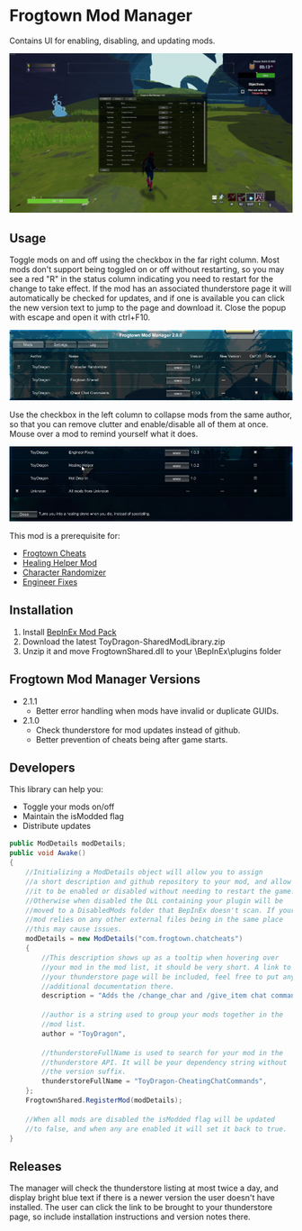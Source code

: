 # Frogtown Mod Manager
Contains UI for enabling, disabling, and updating mods.

![In game popup](https://github.com/ToyDragon/ROR2ModShared/blob/master/Images/ingame.png?raw=true)

## Usage
Toggle mods on and off using the checkbox in the far right column. Most mods don't support being toggled on or off without restarting, so you may see a red "R" in the status column indicating you need to restart for the change to take effect. If the mod has an associated thunderstore page it will automatically be checked for updates, and if one is available you can click the new version text to jump to the page and download it. Close the popup with escape and open it with ctrl+F10.

![Close up](https://github.com/ToyDragon/ROR2ModShared/blob/master/Images/closeup.png?raw=true)

 Use the checkbox in the left column to collapse mods from the same author, so that you can remove clutter and enable/disable all of them at once. Mouse over a mod to remind yourself what it does.

![description](https://github.com/ToyDragon/ROR2ModShared/blob/master/Images/tooltip.png?raw=true)

This mod is a prerequisite for:
- [Frogtown Cheats](https://thunderstore.io/package/ToyDragon/CheatingChatCommands/)
- [Healing Helper Mod](https://thunderstore.io/package/ToyDragon/HealingHelpers/)
- [Character Randomizer](https://thunderstore.io/package/ToyDragon/CharacterRandomizer/)
- [Engineer Fixes](https://thunderstore.io/package/ToyDragon/EngineerLunarCoinsFix/)

## Installation
1. Install [BepInEx Mod Pack](https://thunderstore.io/package/bbepis/BepInExPack/)
2. Download the latest ToyDragon-SharedModLibrary.zip
3. Unzip it and move FrogtownShared.dll to your \BepInEx\plugins folder

## Frogtown Mod Manager Versions
- 2.1.1
  - Better error handling when mods have invalid or duplicate GUIDs.
- 2.1.0
  - Check thunderstore for mod updates instead of github.
  - Better prevention of cheats being after game starts.

## Developers
This library can help you:
- Toggle your mods on/off
- Maintain the isModded flag
- Distribute updates

```C#
public ModDetails modDetails;
public void Awake()
{
    //Initializing a ModDetails object will allow you to assign
    //a short description and github repository to your mod, and allow
    //it to be enabled or disabled without needing to restart the game.
    //Otherwise when disabled the DLL containing your plugin will be 
    //moved to a DisabledMods folder that BepInEx doesn't scan. If your
    //mod relies on any other external files being in the same place
    //this may cause issues.
    modDetails = new ModDetails("com.frogtown.chatcheats")
    {
        //This description shows up as a tooltip when hovering over
        //your mod in the mod list, it should be very short. A link to
        //your thunderstore page will be included, feel free to put any
        //additional documentation there.
        description = "Adds the /change_char and /give_item chat commands.",
        
        //author is a string used to group your mods together in the
        //mod list.
        author = "ToyDragon",

        //thunderstoreFullName is used to search for your mod in the
        //thunderstore API. It will be your dependency string without
        //the version suffix.
        thunderstoreFullName = "ToyDragon-CheatingChatCommands",
    };
    FrogtownShared.RegisterMod(modDetails);
    
    //When all mods are disabled the isModded flag will be updated
    //to false, and when any are enabled it will set it back to true.
}
```

## Releases
The manager will check the thunderstore listing at most twice a day, and display bright blue text if there is a newer version the user doesn't have installed. The user can click the link to be brought to your thunderstore page, so include installation instructions and version notes there.
